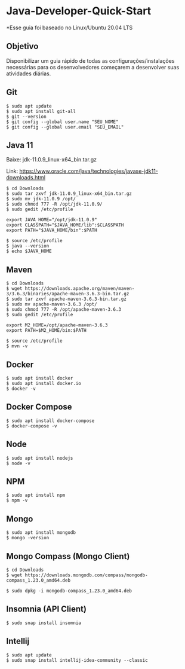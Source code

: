 # Java-Developer-Quick-Start

*Esse guia foi baseado no Linux/Ubuntu 20.04 LTS

## Objetivo
Disponibilizar um guia rápido de todas as configurações/instalações necessárias para os desenvolvedores começarem a desenvolver suas atividades diárias.

## Git
```
$ sudo apt update
$ sudo apt install git-all
$ git --version
$ git config --global user.name "SEU_NOME"
$ git config --global user.email "SEU_EMAIL"
```
## Java 11
Baixe: jdk-11.0.9_linux-x64_bin.tar.gz

Link: https://www.oracle.com/java/technologies/javase-jdk11-downloads.html
```
$ cd Downloads
$ sudo tar zxvf jdk-11.0.9_linux-x64_bin.tar.gz
$ sudo mv jdk-11.0.9 /opt/
$ sudo chmod 777 -R /opt/jdk-11.0.9/
$ sudo gedit /etc/profile
```
```
export JAVA_HOME="/opt/jdk-11.0.9"
export CLASSPATH="$JAVA_HOME/lib":$CLASSPATH
export PATH="$JAVA_HOME/bin":$PATH
```
```
$ source /etc/profile
$ java --version
$ echo $JAVA_HOME
```
## Maven
```
$ cd Downloads
$ wget https://downloads.apache.org/maven/maven-3/3.6.3/binaries/apache-maven-3.6.3-bin.tar.gz
$ sudo tar zxvf apache-maven-3.6.3-bin.tar.gz
$ sudo mv apache-maven-3.6.3 /opt/
$ sudo chmod 777 -R /opt/apache-maven-3.6.3
$ sudo gedit /etc/profile
```
```
export M2_HOME=/opt/apache-maven-3.6.3
export PATH=$M2_HOME/bin:$PATH
```
```
$ source /etc/profile
$ mvn -v
```

## Docker
```
$ sudo apt install docker
$ sudo apt install docker.io
$ docker -v
```

## Docker Compose
```
$ sudo apt install docker-compose
$ docker-compose -v
```

## Node
```
$ sudo apt install nodejs
$ node -v
```

## NPM
```
$ sudo apt install npm
$ npm -v
```

## Mongo
```
$ sudo apt install mongodb
$ mongo -version
```

## Mongo Compass (Mongo Client)

```
$ cd Downloads
$ wget https://downloads.mongodb.com/compass/mongodb-compass_1.23.0_amd64.deb

$ sudo dpkg -i mongodb-compass_1.23.0_amd64.deb
```

## Insomnia (API Client)
```
$ sudo snap install insomnia
```

## Intellij
```
$ sudo apt update
$ sudo snap install intellij-idea-community --classic
```
